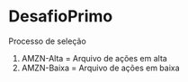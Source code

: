 # DesafioPrimo
Processo de seleção
1. AMZN-Alta = Arquivo de ações em alta
2. AMZN-Baixa = Arquivo de ações em baixa
